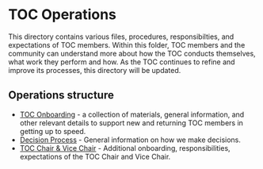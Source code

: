 # TOC Operations

This directory contains various files, procedures, responsibilties, and expectations of TOC members. Within this folder, TOC members and the community can understand more about how the TOC conducts themselves, what work they perform and how. As the TOC continues to refine and improve its processes, this directory will be updated.

## Operations structure

* [TOC Onboarding](onboarding.md) - a collection of materials, general information, and other relevant details to support new and returning TOC members in getting up to speed.
* [Decision Process](toc-decision-process.md) - General information on how we make decisions.
* [TOC Chair & Vice Chair](toc-chair-vicechair.md) - Additional onboarding, responsibilities, expectations of the TOC Chair and Vice Chair.
